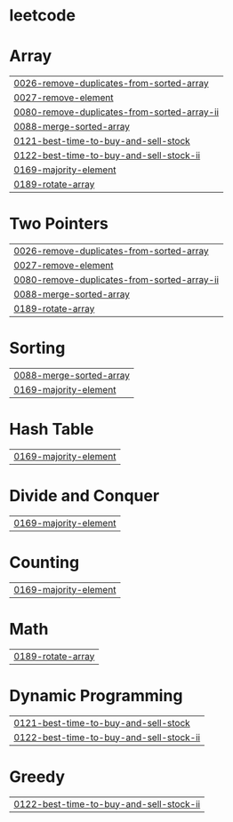# leetcode


# Array
|  |
| ------- |
| [0026-remove-duplicates-from-sorted-array](https://github.com/nnjh12/leetcode/tree/master/0026-remove-duplicates-from-sorted-array) |
| [0027-remove-element](https://github.com/nnjh12/leetcode/tree/master/0027-remove-element) |
| [0080-remove-duplicates-from-sorted-array-ii](https://github.com/nnjh12/leetcode/tree/master/0080-remove-duplicates-from-sorted-array-ii) |
| [0088-merge-sorted-array](https://github.com/nnjh12/leetcode/tree/master/0088-merge-sorted-array) |
| [0121-best-time-to-buy-and-sell-stock](https://github.com/nnjh12/leetcode/tree/master/0121-best-time-to-buy-and-sell-stock) |
| [0122-best-time-to-buy-and-sell-stock-ii](https://github.com/nnjh12/leetcode/tree/master/0122-best-time-to-buy-and-sell-stock-ii) |
| [0169-majority-element](https://github.com/nnjh12/leetcode/tree/master/0169-majority-element) |
| [0189-rotate-array](https://github.com/nnjh12/leetcode/tree/master/0189-rotate-array) |
# Two Pointers
|  |
| ------- |
| [0026-remove-duplicates-from-sorted-array](https://github.com/nnjh12/leetcode/tree/master/0026-remove-duplicates-from-sorted-array) |
| [0027-remove-element](https://github.com/nnjh12/leetcode/tree/master/0027-remove-element) |
| [0080-remove-duplicates-from-sorted-array-ii](https://github.com/nnjh12/leetcode/tree/master/0080-remove-duplicates-from-sorted-array-ii) |
| [0088-merge-sorted-array](https://github.com/nnjh12/leetcode/tree/master/0088-merge-sorted-array) |
| [0189-rotate-array](https://github.com/nnjh12/leetcode/tree/master/0189-rotate-array) |
# Sorting
|  |
| ------- |
| [0088-merge-sorted-array](https://github.com/nnjh12/leetcode/tree/master/0088-merge-sorted-array) |
| [0169-majority-element](https://github.com/nnjh12/leetcode/tree/master/0169-majority-element) |
# Hash Table
|  |
| ------- |
| [0169-majority-element](https://github.com/nnjh12/leetcode/tree/master/0169-majority-element) |
# Divide and Conquer
|  |
| ------- |
| [0169-majority-element](https://github.com/nnjh12/leetcode/tree/master/0169-majority-element) |
# Counting
|  |
| ------- |
| [0169-majority-element](https://github.com/nnjh12/leetcode/tree/master/0169-majority-element) |
# Math
|  |
| ------- |
| [0189-rotate-array](https://github.com/nnjh12/leetcode/tree/master/0189-rotate-array) |
# Dynamic Programming
|  |
| ------- |
| [0121-best-time-to-buy-and-sell-stock](https://github.com/nnjh12/leetcode/tree/master/0121-best-time-to-buy-and-sell-stock) |
| [0122-best-time-to-buy-and-sell-stock-ii](https://github.com/nnjh12/leetcode/tree/master/0122-best-time-to-buy-and-sell-stock-ii) |
# Greedy
|  |
| ------- |
| [0122-best-time-to-buy-and-sell-stock-ii](https://github.com/nnjh12/leetcode/tree/master/0122-best-time-to-buy-and-sell-stock-ii) |